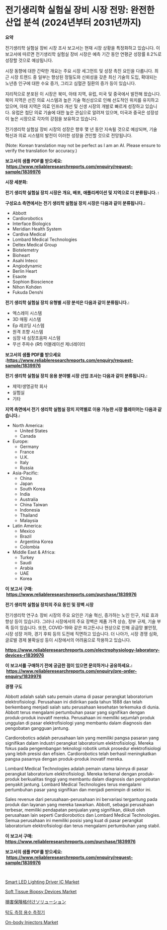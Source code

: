 <p><h1>전기생리학 실험실 장비 시장 전망: 완전한 산업 분석 (2024년부터 2031년까지)</h1></p><p><strong>요약</strong></p>
<p><p>전기생리학 실험실 장비 시장 조사 보고서는 현재 시장 상황을 특정화하고 있습니다. 이 보고서에 따르면 전기생리학 실험실 장비 시장은 예측 기간 동안 연평균 성장률 8.2%로 성장할 것으로 예상됩니다. </p><p>시장 동향에 대한 간략한 개요는 주요 시장 세그먼트 및 성장 촉진 요인을 다룹니다. 최근 시장 트렌드 중 일부는 향상된 정밀도와 신뢰성을 갖춘 최신 기술의 도입, 확대되는 노년층 인구에 대한 수요 증가, 그리고 심혈관 질환의 증가 등이 있습니다.</p><p>지리적으로 분포된 이 시장은 북미, 아태 지역, 유럽, 미국 및 중국에서 발전해 왔습니다. 북미 지역은 선진 의료 시스템과 높은 기술 혁신성으로 인해 선도적인 위치를 유지하고 있으며, 아태 지역은 의료 인프라 개선 및 신생 시장의 개발로 빠르게 성장하고 있습니다. 유럽은 첨단 의료 기술에 대한 높은 관심으로 알려져 있으며, 미국과 중국은 성장성이 높은 시장으로 각자의 강점을 보유하고 있습니다.</p><p>전기생리학 실험실 장비 시장의 성장은 향후 몇 년 동안 지속될 것으로 예상되며, 기술 혁신과 의료 시스템의 발전이 이러한 성장을 견인할 것으로 전망됩니다.</p><p>(Note: Korean translation may not be perfect as I am an AI. Please ensure to verify the translation for accuracy.)</p></p>
<p><strong>보고서의 샘플 PDF를 받으세요: &nbsp;<a href="https://www.reliableresearchreports.com/enquiry/request-sample/1839976">https://www.reliableresearchreports.com/enquiry/request-sample/1839976</a></strong></p>
<p><strong>시장 세분화:</strong></p>
<p><strong> 전기 생리학 실험실 장치 시장은 개요, 배포, 애플리케이션 및 지역으로 더 분류됩니다. :</strong></p>
<p><strong>구성요소 측면에서는 전기 생리학 실험실 장치 시장은 다음과 같이 분류됩니다.:</strong></p>
<p><ul><li>Abbott</li><li>Cardiorobotics</li><li>Interface Biologics</li><li>Meridian Health System</li><li>Cardiva Medical</li><li>Lombard Medical Technologies</li><li>Deltex Medical Group</li><li>Biotelemetry</li><li>Bioheart</li><li>Asahi Intecc</li><li>Angiodynamic</li><li>Berlin Heart</li><li>Esaote</li><li>Sophion Bioscience</li><li>Nihon Kohden</li><li>Fukuda Denshi</li></ul></p>
<p><strong> 전기 생리학 실험실 장치 유형별 시장 분석은 다음과 같이 분류됩니다.:</strong></p>
<p><ul><li>엑스레이 시스템</li><li>3D 매핑 시스템</li><li>Ep 레코딩 시스템</li><li>원격 조향 시스템</li><li>심장 내 심장초음파 시스템</li><li>무선 주파수 (Rf) 어블레이션 제너레이터</li></ul></p>
<p><strong>보고서의 샘플 PDF를 받으세요 :<a href="https://www.reliableresearchreports.com/enquiry/request-sample/1839976">https://www.reliableresearchreports.com/enquiry/request-sample/1839976</a></strong></p>
<p><strong> 전기 생리학 실험실 장치 응용 분야별 시장 산업 조사는 다음과 같이 분류됩니다.:</strong></p>
<p><ul><li>제약/생명공학 회사</li><li>실험실</li><li>기타</li></ul></p>
<p><strong>지역 측면에서 전기 생리학 실험실 장치 지역별로 이용 가능한 시장 플레이어는 다음과 같습니다.:</strong></p>
<p><ul>
    <li>
        North America:
        <ul>
            <li>United States</li>
            <li>Canada</li>
        </ul>
    </li>
    <li>
        Europe:
        <ul>
            <li>Germany</li>
            <li>France</li>
            <li>U.K.</li>
            <li>Italy</li>
            <li>Russia</li>
        </ul>
    </li>
    <li>
        Asia-Pacific:
        <ul>
            <li>China</li>
            <li>Japan</li>
            <li>South Korea</li>
            <li>India</li>
            <li>Australia</li>
            <li>China Taiwan</li>
            <li>Indonesia</li>
            <li>Thailand</li>
            <li>Malaysia</li>
        </ul>
    </li>
    <li>
        Latin America:
        <ul>
            <li>Mexico</li>
            <li>Brazil</li>
            <li>Argentina Korea</li>
            <li>Colombia</li>
        </ul>
    </li>
    <li>
        Middle East & Africa:
        <ul>
            <li>Turkey</li>
            <li>Saudi</li>
            <li>Arabia</li>
            <li>UAE</li>
            <li>Korea</li>
        </ul>
    </li>
    </ul></p>
<p><strong>이 보고서 구매: &nbsp;<a href="https://www.reliableresearchreports.com/purchase/1839976">https://www.reliableresearchreports.com/purchase/1839976</a></strong></p>
<p><strong>전기 생리학 실험실 장치의 주요 동인 및 장벽 시장</strong></p>
<p><p>전기생리학 연구소 장비 시장의 주요 요인은 기술 혁신, 증가하는 노인 인구, 치료 효과 향상 등이 있습니다. 그러나 시장에서의 주요 장벽은 제품 가격 상승, 정부 규제, 기술 부족 등이 있습니다. 또한, COVID-19와 같은 파고든시나 현상으로 인해 공급망 불안정, 시장 성장 저하, 경기 후퇴 등의 도전에 직면하고 있습니다. 더 나아가, 시장 경쟁 심화, 글로벌 경제 불확실성 등이 시장에서의 어려움으로 작용하고 있습니다.</p></p>
<p><strong><a href="https://www.reliableresearchreports.com/electrophysiology-laboratory-devices-r1839976">https://www.reliableresearchreports.com/electrophysiology-laboratory-devices-r1839976</a></strong></p>
<p><strong>이 보고서를 구매하기 전에 궁금한 점이 있으면 문의하거나 공유하세요.: &nbsp;<a href="https://www.reliableresearchreports.com/enquiry/pre-order-enquiry/1839976">https://www.reliableresearchreports.com/enquiry/pre-order-enquiry/1839976</a></strong></p>
<p><strong>경쟁 구도</strong></p>
<p><p>Abbott adalah salah satu pemain utama di pasar perangkat laboratorium elektrofisiologi. Perusahaan ini didirikan pada tahun 1888 dan telah berkembang menjadi salah satu perusahaan kesehatan terkemuka di dunia. Abbott terus mengalami pertumbuhan pasar yang signifikan dengan produk-produk inovatif mereka. Perusahaan ini memiliki sejumlah produk unggulan di pasar elektrofisiologi yang membantu dalam diagnosis dan pengobatan gangguan jantung.</p><p>Cardiorobotics adalah perusahaan lain yang memiliki pangsa pasaran yang signifikan dalam industri perangkat laboratorium elektrofisiologi. Mereka fokus pada pengembangan teknologi robotik untuk prosedur elektrofisiologi yang lebih presisi dan efisien. Cardiorobotics telah berhasil meningkatkan pangsa pasarnya dengan produk-produk inovatif mereka.</p><p>Lombard Medical Technologies adalah pemain utama lainnya di pasar perangkat laboratorium elektrofisiologi. Mereka terkenal dengan produk-produk berkualitas tinggi yang membantu dalam diagnosis dan pengobatan penyakit jantung. Lombard Medical Technologies terus mengalami pertumbuhan pasar yang signifikan dan menjadi pemimpin di sektor ini.</p><p>Sales revenue dari perusahaan-perusahaan ini bervariasi tergantung pada produk dan layanan yang mereka tawarkan. Abbott, sebagai perusahaan terbesar, memiliki pendapatan penjualan yang signifikan, diikuti oleh perusahaan lain seperti Cardiorobotics dan Lombard Medical Technologies. Semua perusahaan ini memiliki posisi yang kuat di pasar perangkat laboratorium elektrofisiologi dan terus mengalami pertumbuhan yang stabil.</p></p>
<p><strong>이 보고서 구매: &nbsp; <a href="https://www.reliableresearchreports.com/purchase/1839976">https://www.reliableresearchreports.com/purchase/1839976</a></strong></p>
<p><strong>보고서의 샘플 PDF를 받으세요: &nbsp;<a href="https://www.reliableresearchreports.com/enquiry/request-sample/1839976">https://www.reliableresearchreports.com/enquiry/request-sample/1839976</a></strong><strong></strong></p>
<p>&nbsp;</p>
<p><p><a href="https://issuu.com/reportprime-2/docs/smart-led-lighting-driver-ic-market-size-2030.pptx">Smart LED Lighting Driver IC Market</a></p><p><a href="https://github.com/arionmp/Market-Research-Report-List-3/blob/main/soft-tissue-biopsy-devices-market.md">Soft Tissue Biopsy Devices Market</a></p><p><a href="https://github.com/mohamedbakry57/Market-Research-Report-List-4/blob/main/1176786108116.md">損害保険格付けソリューション</a></p><p><a href="https://github.com/xvz497517413/Market-Research-Report-List-2/blob/main/8237540102798.md">탁도 측정 용수 측정기</a></p><p><a href="https://github.com/SheilaBruen2023/Market-Research-Report-List-1/blob/main/on-body-injectors-market.md">On-body Injectors Market</a></p></p>